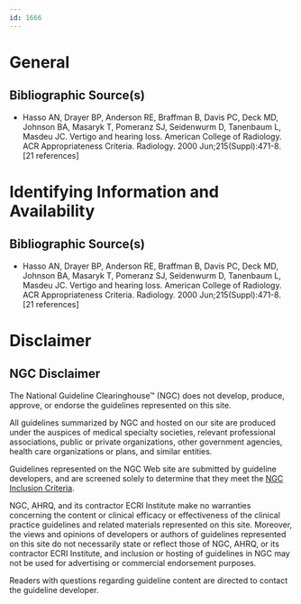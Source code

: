 ```yaml
---
id: 1666
---
```


# General

## Bibliographic Source(s)

- Hasso AN, Drayer BP, Anderson RE, Braffman B, Davis PC, Deck MD, Johnson BA, Masaryk T, Pomeranz SJ, Seidenwurm D, Tanenbaum L, Masdeu JC. Vertigo and hearing loss. American College of Radiology. ACR Appropriateness Criteria. Radiology. 2000 Jun;215(Suppl):471-8. [21 references]

# Identifying Information and Availability

## Bibliographic Source(s)

- Hasso AN, Drayer BP, Anderson RE, Braffman B, Davis PC, Deck MD, Johnson BA, Masaryk T, Pomeranz SJ, Seidenwurm D, Tanenbaum L, Masdeu JC. Vertigo and hearing loss. American College of Radiology. ACR Appropriateness Criteria. Radiology. 2000 Jun;215(Suppl):471-8. [21 references]

# Disclaimer

## NGC Disclaimer

The National Guideline Clearinghouse™ (NGC) does not develop, produce, approve, or endorse the guidelines represented on this site.

All guidelines summarized by NGC and hosted on our site are produced under the auspices of medical specialty societies, relevant professional associations, public or private organizations, other government agencies, health care organizations or plans, and similar entities.

Guidelines represented on the NGC Web site are submitted by guideline developers, and are screened solely to determine that they meet the [NGC Inclusion Criteria](/help-and-about/summaries/inclusion-criteria).

NGC, AHRQ, and its contractor ECRI Institute make no warranties concerning the content or clinical efficacy or effectiveness of the clinical practice guidelines and related materials represented on this site. Moreover, the views and opinions of developers or authors of guidelines represented on this site do not necessarily state or reflect those of NGC, AHRQ, or its contractor ECRI Institute, and inclusion or hosting of guidelines in NGC may not be used for advertising or commercial endorsement purposes.

Readers with questions regarding guideline content are directed to contact the guideline developer.

